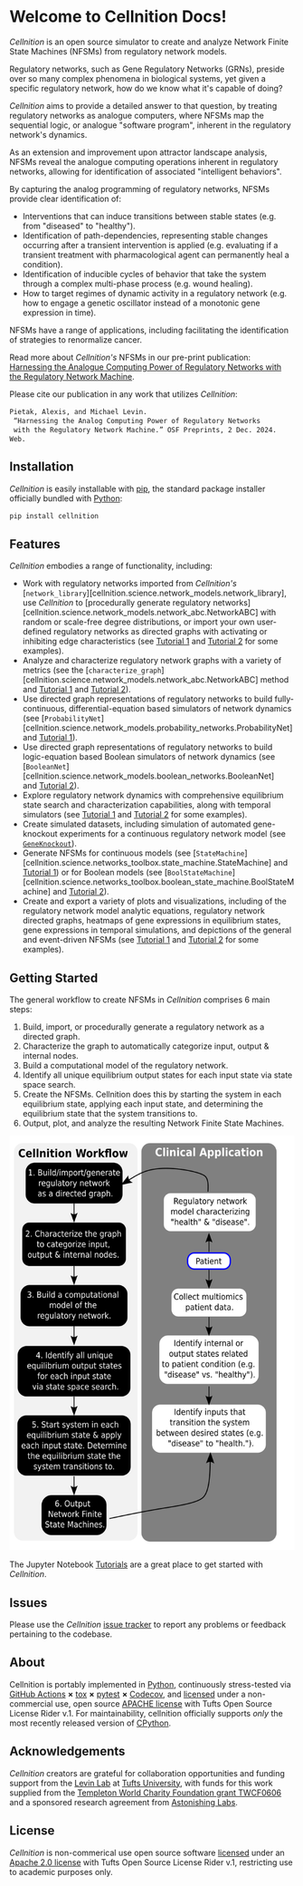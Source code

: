 # Welcome to Cellnition Docs!

*Cellnition* is an open source simulator to create and analyze Network Finite State Machines (NFSMs)
from regulatory network models.

Regulatory networks, such as Gene Regulatory Networks (GRNs), preside over so many complex phenomena
in biological systems, yet given a specific regulatory network, how do we know what it's capable of doing?

*Cellnition* aims to provide a detailed answer to that question, by treating regulatory
networks as analogue computers, where NFSMs map the sequential logic, 
or analogue "software program",
inherent in the regulatory network's dynamics. 

As an extension and improvement upon attractor landscape analysis,
NFSMs reveal the analogue computing operations inherent in regulatory networks,
allowing for identification of associated "intelligent behaviors".

By capturing the analog programming of regulatory networks, 
NFSMs provide clear identification of:

- Interventions that can induce transitions between stable states (e.g. from "diseased" to "healthy").
- Identification of path-dependencies, representing stable changes occurring after a transient intervention
is applied (e.g. evaluating if a transient treatment with pharmacological agent can permanently heal a condition).
- Identification of inducible cycles of behavior that take the system through a complex
multi-phase process (e.g. wound healing).
- How to target regimes of dynamic activity in a regulatory network (e.g. how to engage a
genetic oscillator instead of a monotonic gene expression in time).

NFSMs have a range of applications, including facilitating the 
identification of strategies to renormalize cancer.

Read more about *Cellnition's* NFSMs in our pre-print publication: [Harnessing the Analogue Computing Power of
Regulatory Networks with the Regulatory Network Machine](https://osf.io/preprints/osf/tb5ys_v1).

Please cite our publication in any work that utilizes *Cellnition*:

```
Pietak, Alexis, and Michael Levin.
 “Harnessing the Analog Computing Power of Regulatory Networks 
 with the Regulatory Network Machine.” OSF Preprints, 2 Dec. 2024. Web.
```

## Installation

*Cellnition* is easily installable with [pip](https://pip.pypa.io), 
the standard package installer
officially bundled with [Python](https://www.python.org):

```bash
pip install cellnition
```

## Features

*Cellnition* embodies a range of functionality, including:

- Work with regulatory networks imported from *Cellnition's* 
[`network_library`][cellnition.science.network_models.network_library],
use *Cellnition* to
[procedurally generate regulatory networks][cellnition.science.network_models.network_abc.NetworkABC] 
with random or scale-free degree distributions, or import your own user-defined regulatory
networks as directed graphs with activating or inhibiting edge characteristics
(see [Tutorial 1][] and [Tutorial 2][] for some examples).
- Analyze and characterize regulatory network graphs with a variety of metrics
(see the [`characterize_graph`][cellnition.science.network_models.network_abc.NetworkABC] method
and [Tutorial 1][] and [Tutorial 2][]).
- Use directed graph representations of regulatory networks to build fully-continuous,
differential-equation based simulators of network dynamics (see 
[`ProbabilityNet`][cellnition.science.network_models.probability_networks.ProbabilityNet] 
and [Tutorial 1][]).
- Use directed graph representations of regulatory networks to build logic-equation based Boolean
simulators of network dynamics (see [`BooleanNet`][cellnition.science.network_models.boolean_networks.BooleanNet]  
and [Tutorial 2][]).
- Explore regulatory network dynamics with comprehensive equilibrium state search and
 characterization capabilities, along with temporal simulators (see [Tutorial 1][] and
[Tutorial 2][] for some examples).
- Create simulated datasets, including simulation of automated gene-knockout experiments
 for a continuous regulatory network model (see [`GeneKnockout`]()).
- Generate NFSMs for continuous models (see 
[`StateMachine`][cellnition.science.networks_toolbox.state_machine.StateMachine]
and [Tutorial 1][])
 or for Boolean models (see 
[`BoolStateMachine`][cellnition.science.networks_toolbox.boolean_state_machine.BoolStateMachine]
and [Tutorial 2][]).
- Create and export a variety of plots and visualizations, including of the regulatory network
model analytic equations, regulatory network directed graphs, heatmaps of gene expressions in
equilibrium states, gene expressions in temporal simulations, and depictions of the general and event-driven NFSMs
(see [Tutorial 1][] and [Tutorial 2][] for some examples).

## Getting Started

The general workflow to create NFSMs in *Cellnition* comprises 6 main steps:

1. Build, import, or procedurally generate a regulatory network as a directed graph.
2. Characterize the graph to automatically categorize input, output & internal nodes.
3. Build a computational model of the regulatory network.
4. Identify all unique equilibrium output states for each input state via state space search.
5. Create the NFSMs. Cellnition does this by starting the system in each equilibrium state, 
applying each input state, and determining the equilibrium state that the system transitions to.
6. Output, plot, and analyze the resulting Network Finite State Machines. 

![Cellnition Workflow with Clinical Application](img/cellnition_workflow_1.png)

The Jupyter Notebook [Tutorials](https://github.com/betsee/cellnition#tutorials) are a great 
place to get started with *Cellnition*. 

## Issues

Please use the *Cellnition* [issue tracker](https://github.com/betsee/cellnition/issues) to 
report any problems or feedback pertaining to the codebase.  


## About

Cellnition is portably implemented in [Python](),
continuously stress-tested via [GitHub Actions]() **×**
[tox]() **×** [pytest]()  **×** [Codecov](), and [licensed][license] under
a non-commercial use, open source [APACHE license][] with Tufts Open Source License Rider v.1.
For maintainability, cellnition officially supports *only* the most recently released
version of [CPython]().

## Acknowledgements 

*Cellnition* creators are grateful for collaboration opportunities and funding support
from the [Levin Lab]()
at [Tufts University](), with funds for this work supplied from the [Templeton World Charity
Foundation grant TWCF0606](https://www.templetonworldcharity.org/projects-resources/project-database/0606) 
and a sponsored research agreement from [Astonishing Labs](https://astonishinglabs.com/).

## License

*Cellnition* is non-commerical use open source software [licensed][license] under an
[Apache 2.0 license][APACHE license] with Tufts Open Source License
Rider v.1, restricting use to academic purposes only.

[Link References]::
[Levin Lab]: https://as.tufts.edu/biology/levin-lab
[CPython]: https://github.com/python/cpython
[Codecov]: https://about.codecov.io
[pytest]: https://docs.pytest.org
[tox]: https://tox.readthedocs.io
[Python]: https://www.python.org
[Github Actions]: https://github.com/features/actions
[Tufts University]: https://www.tufts.edu
[APACHE license]: https://www.apache.org/licenses/LICENSE-2.0
[license]: https://github.com/betsee/cellnition/blob/main/LICENSE
[Tutorial 1]: https://github.com/betsee/cellnition/blob/main/ipynb/Tutorial1_ContinuousNFSM_v1.ipynb
[Tutorial 2]: https://github.com/betsee/cellnition/blob/main/ipynb/Tutorial2_BooleanNFSM_v1.ipynb